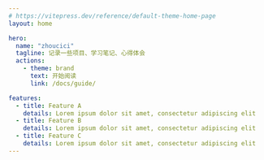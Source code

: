 ```yaml
---
# https://vitepress.dev/reference/default-theme-home-page
layout: home

hero:
  name: "zhoucici"
  tagline: 记录一些项目、学习笔记、心得体会
  actions:
    - theme: brand
      text: 开始阅读
      link: /docs/guide/

features:
  - title: Feature A
    details: Lorem ipsum dolor sit amet, consectetur adipiscing elit
  - title: Feature B
    details: Lorem ipsum dolor sit amet, consectetur adipiscing elit
  - title: Feature C
    details: Lorem ipsum dolor sit amet, consectetur adipiscing elit
---
```




